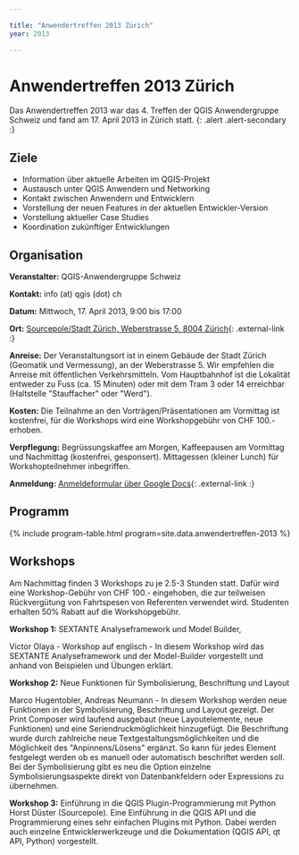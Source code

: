 ```yaml
---

title: "Anwendertreffen 2013 Zürich"
year: 2013

---
```


# Anwendertreffen 2013 Zürich

Das Anwendertreffen 2013 war das 4. Treffen der QGIS Anwendergruppe Schweiz und
fand am 17. April 2013 in Zürich statt.
{: .alert .alert-secondary :}

## Ziele

* Information über aktuelle Arbeiten im QGIS-Projekt
* Austausch unter QGIS Anwendern und Networking
* Kontakt zwischen Anwendern und Entwicklern
* Vorstellung der neuen Features in der aktuellen Entwickler-Version
* Vorstellung aktueller Case Studies
* Koordination zukünftiger Entwicklungen

## Organisation

**Veranstalter:** QGIS-Anwendergruppe Schweiz

**Kontakt:** info (at) qgis (dot) ch

**Datum:** Mittwoch, 17. April 2013, 9:00 bis 17:00

**Ort:** [Sourcepole/Stadt Zürich, Weberstrasse 5, 8004 Zürich](https://maps.google.com/maps?q=Weberstrasse+5,+Zurich,+Switzerland&hl=en&ie=UTF8&sll=37.0625,-95.677068&sspn=57.553742,79.013672&oq=Weberstrasse+5&t=h&hnear=Weberstrasse+5,+Kreis+4,+8004+Z%C3%BCrich,+Switzerland&z=16){: .external-link :}

**Anreise:** Der Veranstaltungsort ist in einem Gebäude der Stadt Zürich
(Geomatik und Vermessung), an der Weberstrasse 5. Wir empfehlen die Anreise mit
öffentlichen Verkehrsmitteln. Vom Hauptbahnhof ist die Lokalität entweder zu
Fuss (ca. 15 Minuten) oder mit dem Tram 3 oder 14 erreichbar (Haltstelle
"Stauffacher" oder "Werd").

**Kosten:** Die Teilnahme an den Vorträgen/Präsentationen am Vormittag ist
kostenfrei, für die Workshops wird eine Workshopgebühr von CHF 100.- erhoben.

**Verpflegung:** Begrüssungskaffee am Morgen, Kaffeepausen am Vormittag und
Nachmittag (kostenfrei, gesponsert). Mittagessen (kleiner Lunch) für
Workshopteilnehmer inbegriffen.

**Anmeldung:**  [Anmeldeformular über Google Docs](https://docs.google.com/spreadsheet/viewform?formkey=dFU3Y2lNSGJDbXB6dEZYTjJza3ZLUkE6MA){: .external-link :}

## Programm

{% include program-table.html program=site.data.anwendertreffen-2013 %}

## Workshops

Am Nachmittag finden 3 Workshops zu je 2.5-3 Stunden statt. Dafür wird eine
Workshop-Gebühr von CHF 100.- eingehoben, die zur teilweisen Rückvergütung von
Fahrtspesen von Referenten verwendet wird. Studenten erhalten 50% Rabatt auf die
Workshopgebühr.

**Workshop 1:** SEXTANTE Analyseframework und Model Builder,

Victor Olaya - Workshop auf englisch - In diesem Workshop wird das SEXTANTE
Analyseframework und der Model-Builder vorgestellt und anhand von Beispielen und
Übungen erklärt.

**Workshop 2:** Neue Funktionen für Symbolisierung, Beschriftung und Layout

Marco Hugentobler, Andreas Neumann - In diesem Workshop werden neue Funktionen
in der Symbolisierung, Beschriftung und Layout gezeigt. Der Print Composer wird
laufend ausgebaut (neue Layoutelemente, neue Funktionen) und eine
Seriendruckmöglichkeit hinzugefügt. Die Beschriftung wurde durch zahlreiche neue
Textgestaltungsmöglichkeiten und die Möglichkeit des "Anpinnens/Lösens" ergänzt.
So kann für jedes Element festgelegt werden ob es manuell oder automatisch
beschriftet werden soll. Bei der Symbolisierung gibt es neu die Option einzelne
Symbolisierungsaspekte direkt von Datenbankfeldern oder Expressions zu übernehmen.

**Workshop 3:** Einführung in die QGIS Plugin-Programmierung mit Python
Horst Düster (Sourcepole). Eine Einführung in die QGIS API und die
Programmierung eines sehr einfachen Plugins mit Python. Dabei werden auch
einzelne Entwicklerwerkzeuge und die Dokumentation (QGIS API, qt API, Python)
vorgestellt.